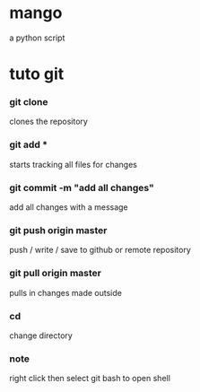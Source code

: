# mango
a python script

# tuto git

### git clone <link>

clones the repository

### git add *

starts tracking all files for changes

### git commit -m "add all changes"

add all changes with a message

### git push origin master 

push / write / save to github or remote repository

### git pull origin master

pulls in changes made outside

### cd 

change directory

### note

right click then select git bash to open shell